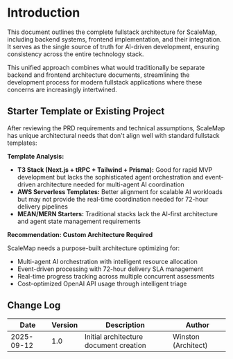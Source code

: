 # Introduction

This document outlines the complete fullstack architecture for ScaleMap, including backend systems, frontend implementation, and their integration. It serves as the single source of truth for AI-driven development, ensuring consistency across the entire technology stack.

This unified approach combines what would traditionally be separate backend and frontend architecture documents, streamlining the development process for modern fullstack applications where these concerns are increasingly intertwined.

## Starter Template or Existing Project

After reviewing the PRD requirements and technical assumptions, ScaleMap has unique architectural needs that don't align well with standard fullstack templates:

**Template Analysis:**
- **T3 Stack (Next.js + tRPC + Tailwind + Prisma):** Good for rapid MVP development but lacks the sophisticated agent orchestration and event-driven architecture needed for multi-agent AI coordination
- **AWS Serverless Templates:** Better alignment for scalable AI workloads but may not provide the real-time coordination needed for 72-hour delivery pipelines
- **MEAN/MERN Starters:** Traditional stacks lack the AI-first architecture and agent state management requirements

**Recommendation:** **Custom Architecture Required**

ScaleMap needs a purpose-built architecture optimizing for:
- Multi-agent AI orchestration with intelligent resource allocation
- Event-driven processing with 72-hour delivery SLA management
- Real-time progress tracking across multiple concurrent assessments
- Cost-optimized OpenAI API usage through intelligent triage

## Change Log

| Date | Version | Description | Author |
|------|---------|-------------|---------|
| 2025-09-12 | 1.0 | Initial architecture document creation | Winston (Architect) |
